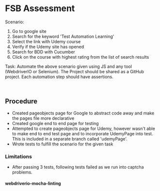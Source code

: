<h1>FSB Assessment</h1>

Scenario:

1. Go to google site
2. Search for the keyword 'Test Automation Learning'
3. Select the link with Udemy course
4. Verify if the Udemy site has opened
5. Search for BDD with Cucumber
6. Click on the course with highest rating from the list of search results

Task:
Automate the above scenario given using JS and any tool (WebdriverIO or Selenium). The Project should be shared as a GitHub project. Each automation step should have assertions.

<br>

<h2>Procedure</h2>

- Created pageobjects page for Google to abstract code away and make the pages file more declarative
- Created google end to end page for testing
- Attempted to create pageobjects page for Udemy, however wasn't able to make end to end test page and to incorporate UdemyPage into test. This is included in a separate branch called 'udemyPage'.
- Wrote tests to fulfill the scenario for the given task

<h3>Limitations</h3>

- After passing 3 tests, following tests failed as we run into captcha problems.

#### webdriverio-mocha-linting
